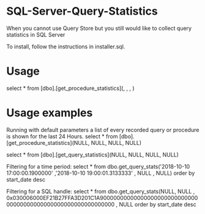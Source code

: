 # SQL-Server-Query-Statistics
When you cannot use Query Store but you still would like to collect query statistics in SQL Server

To install, follow the instructions in installer.sql. 

# Usage
select * 
from [dbo].[get_procedure_statistics](<begin time>, <end time>, <SQL handle>, <Plan Handle>)


# Usage examples
Running with default parameters a list of every recorded query or procedure is shown for the last 24 Hours.
select * 
from [dbo].[get_procedure_statistics](NULL, NULL, NULL, NULL)

select * 
from [dbo].[get_query_statistics](NULL, NULL, NULL, NULL)

Filtering for a time period:
select * from dbo.get_query_stats('2018-10-10 17:00:00.1900000'
    ,'2018-10-10 19:00:01.3133333'
    , NULL
    , NULL)
order by start_date desc

Filtering for a SQL handle:
select * from dbo.get_query_stats(NULL, NULL
    , 0x030006000EF21B27FFA3D201C1A9000000000000000000000000000000000000000000000000000000000000
    , NULL
order by start_date desc
